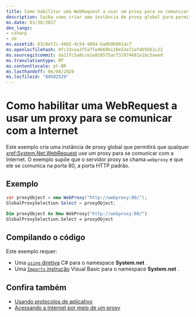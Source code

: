 ```yaml
---
title: Como habilitar uma WebRequest a usar um proxy para se comunicar com a Internet
description: Saiba como criar uma instância de proxy global para permitir que qualquer WebRequest use um proxy para se comunicar com a Internet na .NET Framework.
ms.date: 03/30/2017
dev_langs:
- csharp
- vb
ms.assetid: 63c0ef2c-44b5-4c54-9804-ba0b9b001ac7
ms.openlocfilehash: 0fc33cea3f5a7fe4669b110e53e71afdb9561c23
ms.sourcegitcommit: da21fc5a8cce1e028575acf31974681a1bc5aeed
ms.translationtype: MT
ms.contentlocale: pt-BR
ms.lasthandoff: 06/08/2020
ms.locfileid: "84502529"
---
```

# <a name="how-to-enable-a-webrequest-to-use-a-proxy-to-communicate-with-the-internet"></a>Como habilitar uma WebRequest a usar um proxy para se comunicar com a Internet

Este exemplo cria uma instância de proxy global que permitirá que qualquer <xref:System.Net.WebRequest> use um proxy para se comunicar com a Internet. O exemplo supõe que o servidor proxy se chama `webproxy` e que ele se comunica na porta 80, a porta HTTP padrão.

## <a name="example"></a>Exemplo

```csharp
var proxyObject = new WebProxy("http://webproxy:80/");
GlobalProxySelection.Select = proxyObject;
```

```vb
Dim proxyObject As New WebProxy("http://webproxy:80/")
GlobalProxySelection.Select = proxyObject
```

## <a name="compiling-the-code"></a>Compilando o código

Este exemplo requer:

- Uma [ `using` diretiva](../../csharp/language-reference/keywords/using-directive.md) C# para o namespace **System.net** .
- Uma [ `Imports` instrução](../../visual-basic/language-reference/statements/imports-statement-net-namespace-and-type.md) Visual Basic para o namespace **System.net** .

## <a name="see-also"></a>Confira também

- [Usando protocolos de aplicativo](using-application-protocols.md)
- [Acessando a Internet por meio de um proxy](accessing-the-internet-through-a-proxy.md)
